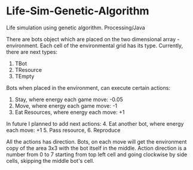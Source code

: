 # Life-Sim-Genetic-Algorithm
Life simulation using genetic algorithm. Processing/Java

There are bots object which are placed on the two dimensional array - environment. 
Each cell of the environmental grid has its type. Currently, there are next types:
1. TBot
2. TResource
3. TEmpty

Bots when placed in the environment, can execute certain actions:
1. Stay,            where energy each game move: -0.05 
2. Move,            where energy each game move: -1
3. Eat Resources,   where energy each move: +1

In future I planned to add next actions:
4. Eat another bot, where energy each move: +1
5. Pass resource,
6. Reproduce

All the actions has direction. Bots, on each move will get the environment copy of the area 3x3 with the bot itself in the middle.
Action direction is a number from 0 to 7 starting from top left cell and going clockwise by side cells, skipping the middle bot's cell.
